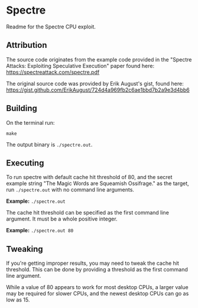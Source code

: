 # Spectre

Readme for the Spectre CPU exploit.

## Attribution

The source code originates from the example code provided in the "Spectre Attacks: Exploiting Speculative Execution" paper found here:
https://spectreattack.com/spectre.pdf

The original source code was provided by Erik August's gist, found here: https://gist.github.com/ErikAugust/724d4a969fb2c6ae1bbd7b2a9e3d4bb6

## Building

On the terminal run:

`make`

The output binary is `./spectre.out`.

## Executing

To run spectre with default cache hit threshold of 80, and the secret example string "The Magic Words are Squeamish Ossifrage." as the target, run `./spectre.out` with no command line arguments.

**Example:** `./spectre.out`

The cache hit threshold can be specified as the first command line argument. It must be a whole positive integer.

**Example:** `./spectre.out 80`

## Tweaking

If you're getting improper results, you may need to tweak the cache hit threshold. This can be done by providing a threshold as the first command line argument.

While a value of 80 appears to work for most desktop CPUs, a larger value may be required for slower CPUs, and the newest desktop CPUs can go as low as 15.

